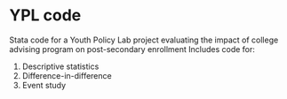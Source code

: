 # YPL code
Stata code for a Youth Policy Lab project evaluating the impact of college advising program on post-secondary enrollment
Includes code for:
1. Descriptive statistics
2. Difference-in-difference
3. Event study
